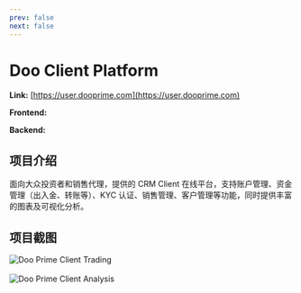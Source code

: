 ```yaml
---
prev: false
next: false
---
```


# Doo Client Platform

**Link:** [https://user.dooprime.com](https://user.dooprime.com)

**Frontend:**
<Badge type="tip" text="TypeScript" />
<Badge type="tip" text="Next" />
<Badge type="tip" text="React" />
<Badge type="tip" text="Redux" />
<Badge type="tip" text="TailwindCSS" />
<Badge type="tip" text="Emotion" />
<Badge type="tip" text="Ant Design" />
<Badge type="tip" text="MUI" />
<Badge type="tip" text="Swiper" />
<Badge type="tip" text="High Charts" />
<Badge type="tip" text="i18n" />

**Backend:**
<Badge type="tip" text="Node" />
<Badge type="tip" text="Koa" />
<Badge type="tip" text="Redis" />
<Badge type="tip" text="MySQL" />
<Badge type="tip" text="Nacos" />

## 项目介绍

面向大众投资者和销售代理，提供的 CRM Client 在线平台，支持账户管理、资金管理（出入金、转账等）、KYC 认证、销售管理、客户管理等功能，同时提供丰富的图表及可视化分析。

## 项目截图

![Doo Prime Client Trading](/projects/doo-prime/client-trading.png)
<br />
<br />
![Doo Prime Client Analysis](/projects/doo-prime/client-analysis.png)
